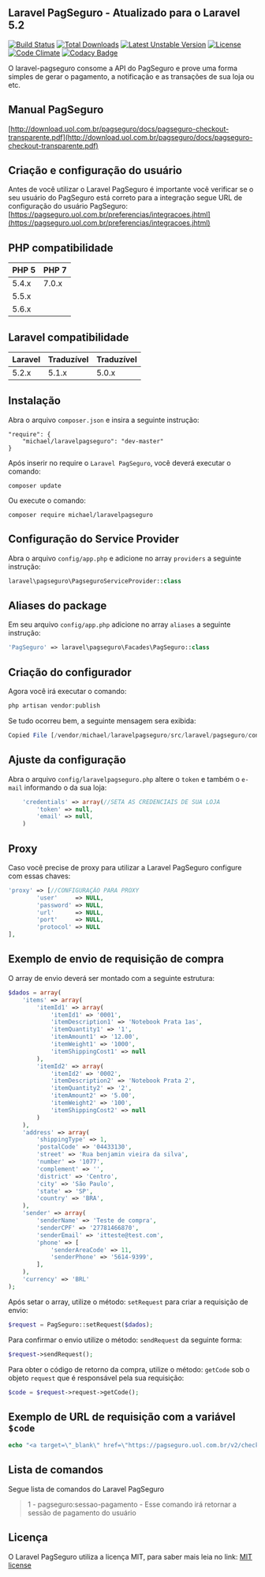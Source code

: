 ## Laravel PagSeguro - Atualizado para o Laravel 5.2

[![Build Status](https://travis-ci.org/michaeldouglas/laravel-pagseguro.svg?branch=master)](https://travis-ci.org/michaeldouglas/laravel-pagseguro)
[![Total Downloads](https://poser.pugx.org/michael/laravelpagseguro/downloads)](https://packagist.org/packages/michael/laravelpagseguro)
[![Latest Unstable Version](https://poser.pugx.org/leaphly/cart-bundle/v/unstable.svg)](//packagist.org/packages/michael/laravelpagseguro)
[![License](https://poser.pugx.org/leaphly/cart-bundle/license.svg)](https://packagist.org/packages/michael/laravelpagseguro)
[![Code Climate](https://codeclimate.com/github/michaeldouglas/laravel-pagseguro/badges/gpa.svg)](https://codeclimate.com/github/michaeldouglas/laravel-pagseguro)
[![Codacy Badge](https://www.codacy.com/project/badge/a358a57c8d4f4458b9d9055326f5a67c)](https://www.codacy.com/app/michaeldouglas010790/laravel-pagseguro)

O laravel-pagseguro consome a API do PagSeguro e prove uma forma 
simples de gerar o pagamento, a notificação e as transações de sua loja ou etc. 

## Manual PagSeguro
[http://download.uol.com.br/pagseguro/docs/pagseguro-checkout-transparente.pdf](http://download.uol.com.br/pagseguro/docs/pagseguro-checkout-transparente.pdf)

## Criação e configuração do usuário
Antes de você utilizar o Laravel PagSeguro é importante você verificar se o seu usuário do PagSeguro está correto para a integração
segue URL de configuração do usuário PagSeguro:
[https://pagseguro.uol.com.br/preferencias/integracoes.jhtml](https://pagseguro.uol.com.br/preferencias/integracoes.jhtml)

## PHP compatibilidade

 PHP 5    | PHP 7
:---------|:----------
 5.4.x    | 7.0.x
 5.5.x    | 
 5.6.x    |

## Laravel compatibilidade

 Laravel  | Traduzível | Traduzível
:---------|:---------- | :----------
 5.2.x    | 5.1.x      | 5.0.x

## Instalação

Abra o arquivo `composer.json` e insira a seguinte instrução:

    "require": {
        "michael/laravelpagseguro": "dev-master"
    }

Após inserir no require o `Laravel PagSeguro`, você deverá executar o comando:

    composer update


Ou execute o comando:

    composer require michael/laravelpagseguro

## Configuração do Service Provider

Abra o arquivo `config/app.php` e adicione no array `providers` a seguinte instrução:

```php
laravel\pagseguro\PagseguroServiceProvider::class
```

## Aliases do package

Em seu arquivo `config/app.php` adicione no array `aliases` a seguinte instrução:

```php
'PagSeguro' => laravel\pagseguro\Facades\PagSeguro::class
```

## Criação do configurador

Agora você irá executar o comando:

```php
php artisan vendor:publish
```

Se tudo ocorreu bem, a seguinte mensagem sera exibida:

```php
Copied File [/vendor/michael/laravelpagseguro/src/laravel/pagseguro/config/laravelpagseguro.php] To [/config/laravelpagseguro.php]
```

## Ajuste da configuração

Abra o arquivo `config/laravelpagseguro.php` altere o `token` e também o `e-mail` informando o da sua loja:

```php
    'credentials' => array(//SETA AS CREDENCIAIS DE SUA LOJA
        'token' => null,
        'email' => null,
    )
```

## Proxy

Caso você precise de proxy para utilizar a Laravel PagSeguro configure com essas chaves:

```php
'proxy' => [//CONFIGURAÇÃO PARA PROXY
        'user'     => NULL,
        'password' => NULL,
        'url'      => NULL,
        'port'     => NULL,
        'protocol' => NULL
],
```

## Exemplo de envio de requisição de compra

O array de envio deverá ser montado com a seguinte estrutura:

```php
$dados = array(
    'items' => array(
        'itemId1' => array(
            'itemId1' => '0001',
            'itemDescription1' => 'Notebook Prata 1as',
            'itemQuantity1' => '1',
            'itemAmount1' => '12.00',
            'itemWeight1' => '1000',
            'itemShippingCost1' => null
        ),
        'itemId2' => array(
            'itemId2' => '0002',
            'itemDescription2' => 'Notebook Prata 2',
            'itemQuantity2' => '2',
            'itemAmount2' => '5.00',
            'itemWeight2' => '100',
            'itemShippingCost2' => null
        )
    ),
    'address' => array(
        'shippingType' => 1,
        'postalCode' => '04433130',
        'street' => 'Rua benjamin vieira da silva',
        'number' => '1077',
        'complement' => '',
        'district' => 'Centro',
        'city' => 'São Paulo',
        'state' => 'SP',
        'country' => 'BRA',
    ),
    'sender' => array(
        'senderName' => 'Teste de compra',
        'senderCPF' => '27781466870',
        'senderEmail' => 'itteste@test.com',
        'phone' => [
            'senderAreaCode' => 11,
            'senderPhone' => '5614-9399',
        ],
    ),
    'currency' => 'BRL'
);
```

Após setar o array, utilize o método: `setRequest` para criar a requisição de envio:

```php
$request = PagSeguro::setRequest($dados);
```

Para confirmar o envio utilize o método: `sendRequest` da seguinte forma:

```php
$request->sendRequest();
```

Para obter o código de retorno da compra, utilize o método: `getCode` sob o objeto `request` que é responsável pela sua requisição:
 
```php
$code = $request->request->getCode();
```

## Exemplo de URL de requisição com a variável `$code`

```php
echo "<a target=\"_blank\" href=\"https://pagseguro.uol.com.br/v2/checkout/payment.html?code=$code\"> Pagamento </a>"; 
```

## Lista de comandos

Segue lista de comandos do Laravel PagSeguro

> 1 - pagseguro:sessao-pagamento - Esse comando irá retornar a sessão de pagamento do usuário

## Licença

O Laravel PagSeguro utiliza a licença MIT, para saber mais leia no link: [MIT license](http://opensource.org/licenses/MIT)
